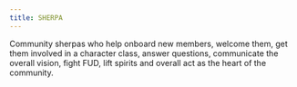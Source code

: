 ```yaml
---
title: SHERPA
---
```


Community sherpas who help onboard new members, welcome them, get them involved in a character class, answer questions, communicate the overall vision, fight FUD, lift spirits and overall act as the heart of the community.
